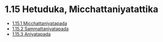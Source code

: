 # 1.15 Hetuduka, Micchattaniyatattika

* [1.15.1 Micchattaniyatapada](1.15/1.15.1.md)
* [1.15.2 Sammattaniyatapada](1.15/1.15.2.md)
* [1.15.3 Aniyatapada](1.15/1.15.3.md)
